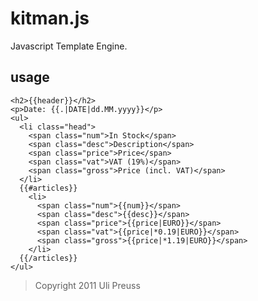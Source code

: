 kitman.js
=======

Javascript Template Engine.


usage
------


	<h2>{{header}}</h2>
	<p>Date: {{.|DATE|dd.MM.yyyy}}</p>
	<ul>
	  <li class="head">
	    <span class="num">In Stock</span>
	    <span class="desc">Description</span>
	    <span class="price">Price</span>
	    <span class="vat">VAT (19%)</span>
	    <span class="gross">Price (incl. VAT)</span>
	  </li>
	  {{#articles}}
	    <li>
	      <span class="num">{{num}}</span>
	      <span class="desc">{{desc}}</span>
	      <span class="price">{{price|EURO}}</span>
	      <span class="vat">{{price|*0.19|EURO}}</span>
	      <span class="gross">{{price|*1.19|EURO}}</span>
	    </li>
	  {{/articles}}
	</ul>
		



> Copyright 2011 Uli Preuss
